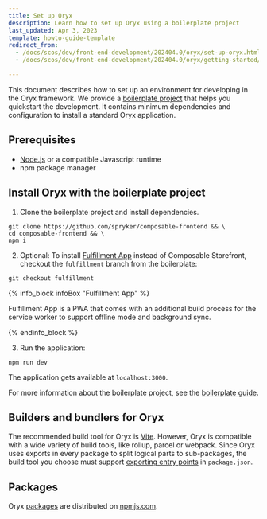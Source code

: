 ```yaml
---
title: Set up Oryx
description: Learn how to set up Oryx using a boilerplate project
last_updated: Apr 3, 2023
template: howto-guide-template
redirect_from:
  - /docs/scos/dev/front-end-development/202404.0/oryx/set-up-oryx.html
  - /docs/scos/dev/front-end-development/202404.0/oryx/getting-started/set-up-oryx.html

---
```


This document describes how to set up an environment for developing in the Oryx framework. We provide a [boilerplate project](https://github.com/spryker/composable-frontend) that helps you quickstart the development. It contains minimum dependencies and configuration to install a standard Oryx application.

## Prerequisites

- [Node.js](https://nodejs.org/) or a compatible Javascript runtime
- npm package manager

## Install Oryx with the boilerplate project

1. Clone the boilerplate project and install dependencies.  

```shell
git clone https://github.com/spryker/composable-frontend && \
cd composable-frontend && \
npm i
```


2. Optional: To install [Fulfillment App](/docs/pbc/all/warehouse-management-system/latest/unified-commerce/fulfillment-app-overview.html) instead of Composable Storefront, checkout the `fulfillment` branch from the boilerplate:

```shell
git checkout fulfillment
```

{% info_block infoBox "Fulfillment App" %}

Fulfillment App is a PWA that comes with an additional build process for the service worker to support offline mode and background sync.

{% endinfo_block %}


3. Run the application:

```shell
npm run dev
```

The application gets available at `localhost:3000`.

For more information about the boilerplate project, see the [boilerplate guide](/docs/dg/dev/frontend-development/latest/oryx/getting-started/oryx-boilerplate.html).

## Builders and bundlers for Oryx

The recommended build tool for Oryx is [Vite](https://vitejs.dev/). However, Oryx is compatible with a wide variety of build tools, like rollup, parcel or webpack. Since Oryx uses exports in every package to split logical parts to sub-packages, the build tool you choose must support [exporting entry points](https://nodejs.org/api/packages.html#package-entry-points) in `package.json`.

## Packages

Oryx [packages](/docs/dg/dev/frontend-development/latest/oryx/getting-started/oryx-packages.html) are distributed on [npmjs.com](https://www.npmjs.com/org/spryker-oryx).
